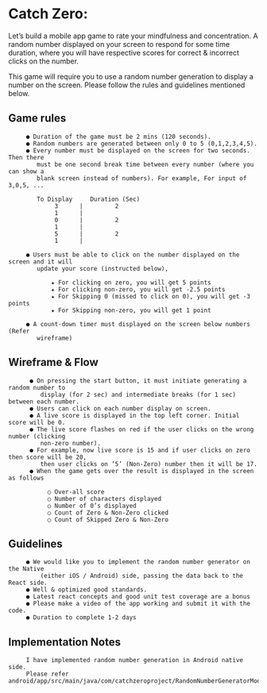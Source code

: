 
# Catch Zero:

Let’s build a mobile app game to rate your mindfulness and concentration. A random
number displayed on your screen to respond for some time duration, where you will
have respective scores for correct & incorrect clicks on the number.

This game will require you to use a random number generation to display a number on
the screen. Please follow the rules and guidelines mentioned below.

## Game rules

```
     ● Duration of the game must be 2 mins (120 seconds).
     ● Random numbers are generated between only 0 to 5 (0,1,2,3,4,5).
     ● Every number must be displayed on the screen for two seconds. Then there
        must be one second break time between every number (where you can show a
        blank screen instead of numbers). For example, For input of 3,0,5, ...
```
```
        To Display     Duration (Sec)
             3      |         2
             1      |
             0      |         2
             1      |
             5      |         2
             1      |               
```
```
     ● Users must be able to click on the number displayed on the screen and it will
        update your score (instructed below),
```
```
            ★ For clicking on zero, you will get 5 points
            ★ For clicking non-zero, you will get -2.5 points
            ★ For Skipping 0 (missed to click on 0), you will get -3 points
            ★ For Skipping non-zero, you will get 1 point
```
```
     ● A count-down timer must displayed on the screen below numbers (Refer
        wireframe)
```

## Wireframe & Flow


```
      ● On pressing the start button, it must initiate generating a random number to
         display (for 2 sec) and intermediate breaks (for 1 sec) between each number.
      ● Users can click on each number display on screen.
      ● A live score is displayed in the top left corner. Initial score will be 0.
      ● The live score flashes on red if the user clicks on the wrong number (clicking
         non-zero number).
      ● For example, now live score is 15 and if user clicks on zero then score will be 20,
         then user clicks on ‘5’ (Non-Zero) number then it will be 17.
      ● When the game gets over the result is displayed in the screen as follows
```
```
           ○ Over-all score
           ○ Number of characters displayed
           ○ Number of 0’s displayed
           ○ Count of Zero & Non-Zero clicked
           ○ Count of Skipped Zero & Non-Zero
```

## Guidelines

```
     ● We would like you to implement the random number generator on the Native
         (either iOS / Android) side, passing the data back to the React side.
     ● Well & optimized good standards.
     ● Latest react concepts and good unit test coverage are a bonus
     ● Please make a video of the app working and submit it with the code.
     ● Duration to complete 1-2 days
```

## Implementation Notes
```
     I have implemented random number generation in Android native side. 
     Please refer android/app/src/main/java/com/catchzeroproject/RandomNumberGeneratorModule.java
```
